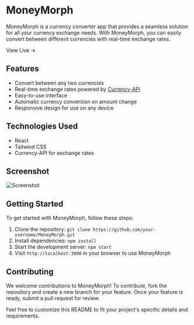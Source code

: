 

# MoneyMorph

MoneyMorph is a currency converter app that provides a seamless solution for all your currency exchange needs. With MoneyMorph, you can easily convert between different currencies with real-time exchange rates.

View Live -> 

## Features

- Convert between any two currencies
- Real-time exchange rates powered by [Currency-API](https://github.com/fawazahmed0/currency-api)
- Easy-to-use interface
- Automatic currency conversion on amount change
- Responsive design for use on any device

## Technologies Used

- React
- Tailwind CSS
- Currency-API for exchange rates

## Screenshot

![Screenshot](https://github.com/harshgitdeep/MoneyMorph/assets/88957566/70fd3404-88e8-4cc9-80e6-03f33737d44a)


## Getting Started

To get started with MoneyMorph, follow these steps:

1. Clone the repository: `git clone https://github.com/your-username/MoneyMorph.git`
2. Install dependencies: `npm install`
3. Start the development server: `npm start`
4. Visit `http://localhost:3000` in your browser to use MoneyMorph

## Contributing

We welcome contributions to MoneyMorph! To contribute, fork the repository and create a new branch for your feature. Once your feature is ready, submit a pull request for review.

Feel free to customize this README to fit your project's specific details and requirements.
